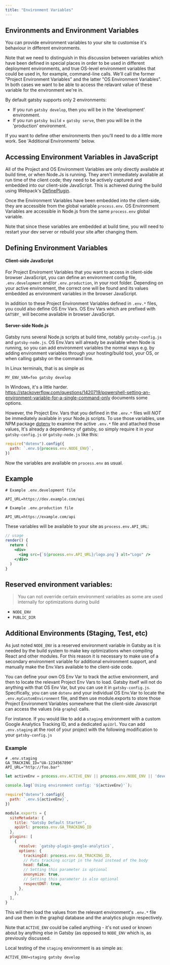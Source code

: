 ```yaml
---
title: "Environment Variables"
---
```


## Environments and Environment Variables

You can provide environment variables to your site to customise it's behaviour in different environments. 

Note that we need to distinguish in this discussion between variables which have been defined in
special places in order to be used in different deployment environments, and true OS-level 
environment variables that could be used in, for example, command-line calls.
We'll call the former "Project Environment Variables" and the latter "OS Environment Variables".
In both cases we want to be able to access the relavant value of these variable for the environment
we're in.

By default gatsby supports only 2 environments:

 * If you run `gatsby develop`, then you will be in the 'development' environment.
 * If you run `gatsby build` + `gatsby serve`, then you will be in the 'production' environment.
 
If you want to define other environments then you'll need to do a little more work. See 'Additional Environments' below.

## Accessing Environment Variables in JavaScript

All of the Project and OS Environment Variables are only directly available at build time, or
when Node.Js is running. They aren't immediately available at run time of the client code; they
need to be actively captured and embedded into our client-side JavaScript.
This is achieved during the build using Webpack's [DefinePlugin](https://webpack.js.org/plugins/define-plugin/).

Once the Environment Variables have been embedded into the client-side, they are accessible from the
global variable `process.env`.
OS Environment Variables are accessible in Node.js from the same `process.env` global variable.

Note that since these variables are embedded at build time, you will need to restart your dev server
or rebuild your site after changing them.

## Defining Environment Variables

#### Client-side JavaScript

For Project Enviroment Variables that you want to access in client-side browser JavaScript, you can define
an environment config file, `.env.development` and/or `.env.production`, in your root folder.
Depending on your active environment, the correct one will be found and its values embedded as environment variables in the
browser JavaScript.

In addition to these Project Environment Variables defined in `.env.*` files, you could also define
OS Env Vars. OS Env Vars which are prefixed with `GATSBY_` will become available in
browser JavaScript.

#### Server-side Node.js

Gatsby runs several Node.js scripts at build time, notably `gatsby-config.js` and `gatsby-node.js`.
OS Env.Vars will already be available when Node is running, so you can add environment variables the
normal ways e.g. by adding environment variables through your hosting/build tool, your OS, or when
calling gatsby on the command line.

In Linux terminals, that is as simple as
```
MY_ENV_VAR=foo gatsby develop
```
In Windows, it's a little harder. https://stackoverflow.com/questions/1420719/powershell-setting-an-environment-variable-for-a-single-command-only documents some options.

However, the Project Env. Vars that you defined in the `.env.*` files will *NOT* be immediately available
in your Node.js scripts. To use those variables, use NPM package [dotenv](https://www.npmjs.com/package/dotenv) to
examine the active `.env.*` file and attached those values,
It's already a dependency of gatsby, so simply require it in your `gatsby-config.js` or `gatsby-node.js` like this:

```javascript:title=gatsby-config.js
require("dotenv").config({
  path: `.env.${process.env.NODE_ENV}`,
})
```

Now the variables are available on `process.env` as usual.

## Example

```shell
# Example .env.development file

API_URL=https://dev.example.com/api
```

```shell
# Example .env.production file

API_URL=https://example.com/api
```

These variables will be available to your site as `process.env.API_URL`:

```jsx
// usage
render() {
  return (
    <div>
      <img src={`${process.env.API_URL}/logo.png`} alt="Logo" />
    </div>
  )
}
```


## Reserved environment variables:
> You can not override certain environment variables as some are used internally
> for optimizations during build

- `NODE_ENV`
- `PUBLIC_DIR`

## Additional Environments (Staging, Test, etc)

As just noted `NODE_ENV` is a reserved environment variable in Gatsby as it is needed by the build system to make key optimizations when compiling React and other modules. For this reason it is necessary to make use of a secondary environment variable for additional environment support, and manually make the Env.Vars available to the client-side code.

You can define your own OS Env Var to track the active environment, and then to locate the relevant Project Env Vars to load. Gatsby itself will not do anything with that OS Env Var, but you can use it in `gatsby-config.js`.
Specifically, you can use `dotenv` and your individual OS Env.Var to locate the `.env.myCustomEnvironment` file, and then use module.exports to store those Project Environment Variables somewhere that the client-side Javascript can access the values (via `graphql` calls.

For instance. If you would like to add a `staging` environment with a custom Google Analytics Tracking ID, and a dedicated `apiUrl`. You can add `.env.staging` at the root of your project with the following modification to your `gatsby-config.js`

### Example

```shell
# .env.staging
GA_TRACKING_ID="UA-1234567890"
API_URL="http://foo.bar"
```

```javascript:title=gatsby-config.js
let activeEnv = process.env.ACTIVE_ENV || process.env.NODE_ENV || 'development'

console.log(`Using environment config: '${activeEnv}'`);

require("dotenv").config({
  path: `.env.${activeEnv}`,
})

module.exports = {
  siteMetadata: {
    title: "Gatsby Default Starter",
    apiUrl: process.env.GA_TRACKING_ID
  },
  plugins: [
    {
      resolve: `gatsby-plugin-google-analytics`,
      options: {
        trackingId: process.env.GA_TRACKING_ID,
        // Puts tracking script in the head instead of the body
        head: false,
        // Setting this parameter is optional
        anonymize: true,
        // Setting this parameter is also optional
        respectDNT: true,
      },
    },
  ],
}
```

This will then load the values from the relevant environment's `.env.*` file and use them in the graphql database and the analytics plugin respectively.

Note that `ACTIVE_ENV` could be called anything - it's not used or known about by anything else in Gatsby (as opposed to `NODE_ENV` which is, as previously discussed.

Local testing of the `staging` environment is as simple as:

```
ACTIVE_ENV=staging gatsby develop
```
